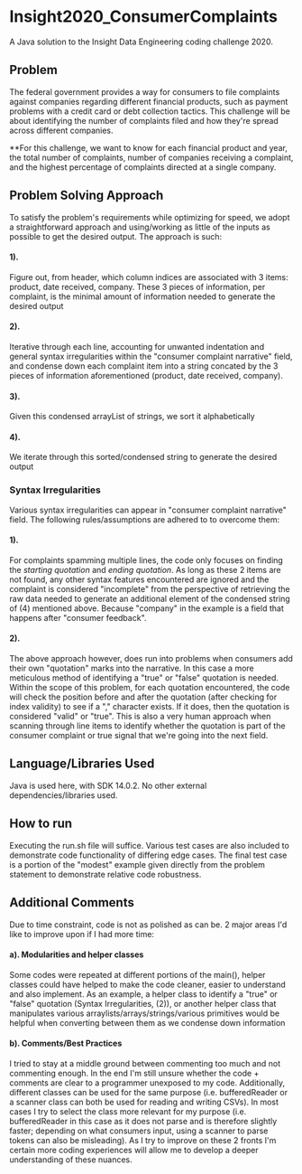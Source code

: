 # Insight2020_ConsumerComplaints
A Java solution to the Insight Data Engineering coding challenge 2020. 

## Problem
The federal government provides a way for consumers to file complaints against companies regarding different financial products, such as payment problems with a credit card or debt collection tactics. This challenge will be about identifying the number of complaints filed and how they're spread across different companies. 

**For this challenge, we want to know for each financial product and year, the total number of complaints, number of companies receiving a complaint, and the highest percentage of complaints directed at a single company.

## Problem Solving Approach
To satisfy the problem's requirements while optimizing for speed, we adopt a straightforward approach and using/working as little of the inputs as possible to get the desired output. The approach is such:
#### 1). 
Figure out, from header, which column indices are associated with 3 items: product, date received, company. These 3 pieces of information, per complaint, is the minimal amount of information needed to generate the desired output
#### 2). 
Iterative through each line, accounting for unwanted indentation and general syntax irregularities within the "consumer complaint narrative" field, and condense down each complaint item into a string concated by the 3 pieces of information aforementioned (product, date received, company).
#### 3). 
Given this condensed arrayList of strings, we sort it alphabetically
#### 4). 
We iterate through this sorted/condensed string to generate the desired output
### Syntax Irregularities
Various syntax irregularities can appear in "consumer complaint narrative" field. The following rules/assumptions are adhered to to overcome them:
#### 1). 
For complaints spamming multiple lines, the code only focuses on finding the *starting quotation* and *ending quotation*. As long as these 2 items are not found, any other syntax features encountered are ignored and the complaint is considered "incomplete" from the perspective of retrieving the raw data needed to generate an additional element of the condensed string of (4) mentioned above. Because "company" in the example is a field that happens after "consumer feedback".
#### 2). 
The above approach however, does run into problems when consumers add their own "quotation" marks into the narrative. In this case a more meticulous method of identifying a "true" or "false" quotation is needed. Within the scope of this problem, for each quotation encountered, the code will check the position before and after the quotation (after checking for index validity) to see if a "," character exists. If it does, then the quotation is considered "valid" or "true". This is also a very human approach when scanning through line items to identify whether the quotation is part of the consumer complaint or true signal that we're going into the next field.


## Language/Libraries Used
Java is used here, with SDK 14.0.2. No other external dependencies/libraries used.

## How to run
Executing the run.sh file will suffice. Various test cases are also included to demonstrate code functionality of differing edge cases. The final test case is a portion of the "modest" example given directly from the problem statement to demonstrate relative code robustness.

## Additional Comments
Due to time constraint, code is not as polished as can be. 2 major areas I'd like to improve upon if I had more time:
#### a). Modularities and helper classes
Some codes were repeated at different portions of the main(), helper classes could have helped to make the code cleaner, easier to understand and also implement. As an example, a helper class to identify a "true" or "false" quotation (Syntax Irregularities, (2)), or another helper class that manipulates various arraylists/arrays/strings/various primitives would be helpful when converting between them as we condense down information
#### b). Comments/Best Practices
I tried to stay at a middle ground between commenting too much and not commenting enough. In the end I'm still unsure whether the code + comments are clear to a programmer unexposed to my code. Additionally, different classes can be used for the same purpose (i.e. bufferedReader or a scanner class can both be used for reading and writing CSVs). In most cases I try to select the class more relevant for my purpose (i.e. bufferedReader in this case as it does not parse and is therefore slightly faster; depending on what consumers input, using a scanner to parse tokens can also be misleading). As I try to improve on these 2 fronts I'm certain more coding experiences will allow me to develop a deeper understanding of these nuances.
